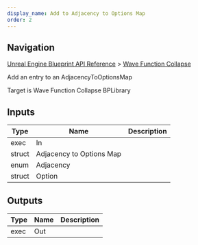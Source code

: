 ```yaml
---
display_name: Add to Adjacency to Options Map
order: 2
---
```

## Navigation

[Unreal Engine Blueprint API Reference](https://dev.epicgames.com/documentation/en-us/unreal-engine/BlueprintAPI) > [Wave Function Collapse](https://dev.epicgames.com/documentation/en-us/unreal-engine/BlueprintAPI/WaveFunctionCollapse)

Add an entry to an AdjacencyToOptionsMap

Target is Wave Function Collapse BPLibrary

## Inputs

| Type | Name | Description |
| --- | --- | --- |
| exec | In |  |
| struct | Adjacency to Options Map |  |
| enum | Adjacency |  |
| struct | Option |  |

## Outputs

| Type | Name | Description |
| --- | --- | --- |
| exec | Out |  |
